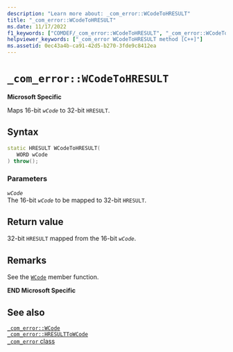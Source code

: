 ```yaml
---
description: "Learn more about: _com_error::WCodeToHRESULT"
title: "_com_error::WCodeToHRESULT"
ms.date: 11/17/2022
f1_keywords: ["COMDEF/_com_error::WCodeToHRESULT", "_com_error::WCodeToHRESULT"]
helpviewer_keywords: ["_com_error WCodeToHRESULT method [C++]"]
ms.assetid: 0ec43a4b-ca91-42d5-b270-3fde9c8412ea
---
```

# `_com_error::WCodeToHRESULT`

**Microsoft Specific**

Maps 16-bit *`wCode`* to 32-bit `HRESULT`.

## Syntax

```cpp
static HRESULT WCodeToHRESULT(
   WORD wCode
) throw();
```

### Parameters

*`wCode`*\
The 16-bit *`wCode`* to be mapped to 32-bit `HRESULT`.

## Return value

32-bit `HRESULT` mapped from the 16-bit *`wCode`*.

## Remarks

See the [`WCode`](../cpp/com-error-wcode.md) member function.

**END Microsoft Specific**

## See also

[`_com_error::WCode`](../cpp/com-error-wcode.md)\
[`_com_error::HRESULTToWCode`](../cpp/com-error-hresulttowcode.md)\
[`_com_error` class](../cpp/com-error-class.md)

